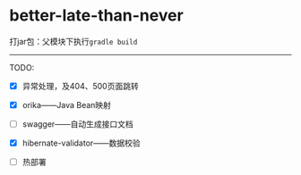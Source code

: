 # better-late-than-never
打jar包：父模块下执行`gradle build`

---
TODO:
- [x] 异常处理，及404、500页面跳转
- [x] orika——Java Bean映射
- [ ] swagger——自动生成接口文档
- [x] hibernate-validator——数据校验
- [ ] 热部署

